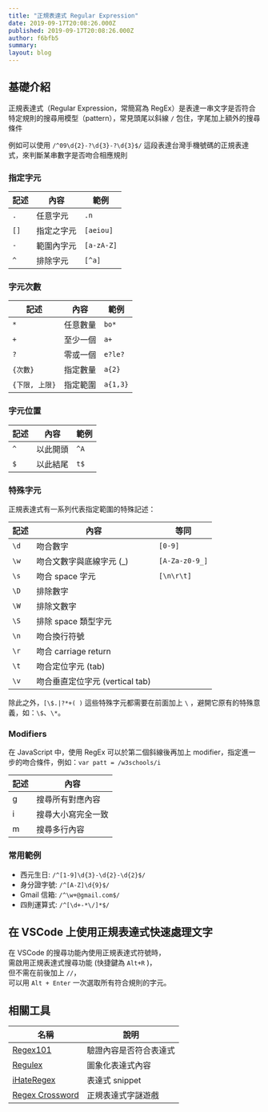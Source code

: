 ```yaml
---
title: "正規表達式 Regular Expression"
date: 2019-09-17T20:08:26.000Z
published: 2019-09-17T20:08:26.000Z
author: f6bfb5
summary:
layout: blog
---
```


## 基礎介紹

正規表達式（Regular Expression，常簡寫為 RegEx）是表達一串文字是否符合特定規則的搜尋用模型（pattern），常見頭尾以斜線 `/` 包住，字尾加上額外的搜尋條件

例如可以使用 `/^09\d{2}-?\d{3}-?\d{3}$/` 這段表達台灣手機號碼的正規表達式，來判斷某串數字是否吻合相應規則

### 指定字元

| 記述 | 內容       | 範例       |
| ---- | ---------- | ---------- |
| `.`  | 任意字元   | `.n`       |
| `[]` | 指定之字元 | `[aeiou]`  |
| `-`  | 範圍內字元 | `[a-zA-Z]` |
| `^`  | 排除字元   | `[^a]`     |

### 字元次數

| 記述           | 內容     | 範例     |
| -------------- | -------- | -------- |
| `*`            | 任意數量 | `bo*`    |
| `+`            | 至少一個 | `a+`     |
| `?`            | 零或一個 | `e?le?`  |
| `{次數}`       | 指定數量 | `a{2}`   |
| `{下限, 上限}` | 指定範圍 | `a{1,3}` |

### 字元位置

| 記述 | 內容     | 範例 |
| ---- | -------- | ---- |
| `^`  | 以此開頭 | `^A` |
| `$`  | 以此結尾 | `t$` |

### 特殊字元

正規表達式有一系列代表指定範圍的特殊記述：

| 記述 | 內容                            | 等同           |
| ---- | ------------------------------- | -------------- |
| `\d` | 吻合數字                        | `[0-9]`        |
| `\w` | 吻合文數字與底線字元 (\_)       | `[A-Za-z0-9_]` |
| `\s` | 吻合 space 字元                 | `[\n\r\t]`     |
| `\D` | 排除數字                        |                |
| `\W` | 排除文數字                      |                |
| `\S` | 排除 space 類型字元             |                |
| `\n` | 吻合換行符號                    |                |
| `\r` | 吻合 carriage return            |                |
| `\t` | 吻合定位字元 (tab)              |                |
| `\v` | 吻合垂直定位字元 (vertical tab) |                |

除此之外，`[\$.|?*+( )` 這些特殊字元都需要在前面加上 `\` ，避開它原有的特殊意義，如：`\$`、`\*`。

### Modifiers

在 JavaScript 中，使用 RegEx 可以於第二個斜線後再加上 modifier，指定進一步的吻合條件，例如：`var patt = /w3schools/i`

| 記述 | 內容               |
| ---- | ------------------ |
| g    | 搜尋所有對應內容   |
| i    | 搜尋大小寫完全一致 |
| m    | 搜尋多行內容       |

### 常用範例

- 西元生日: `/^[1-9]\d{3}-\d{2}-\d{2}$/`
- 身分證字號: `/^[A-Z]\d{9}$/`
- Gmail 信箱: `/^\w+@gmail.com$/`
- 四則運算式: `/^[\d+-*\/]*$/`

## 在 VSCode 上使用正規表達式快速處理文字

在 VSCode 的搜尋功能內使用正規表達式符號時，
<br>需啟用正規表達式搜尋功能 (快捷鍵為 `Alt+R` )，
<br>但不需在前後加上 `//`，
<br>可以用 `Alt + Enter` 一次選取所有符合規則的字元。

## 相關工具

| 名稱                                                              | 說明                   |
| ----------------------------------------------------------------- | ---------------------- |
| [Regex101](https://regex101.com/)                                 | 驗證內容是否符合表達式 |
| [Regulex](<https://jex.im/regulex/#!flags=&re=%5E(a%7Cb)*%3F%24>) | 圖象化表達式內容       |
| [iHateRegex](https://ihateregex.io/)                              | 表達式 snippet         |
| [Regex Crossword](https://regexcrossword.com/)                    | 正規表達式字謎遊戲     |
